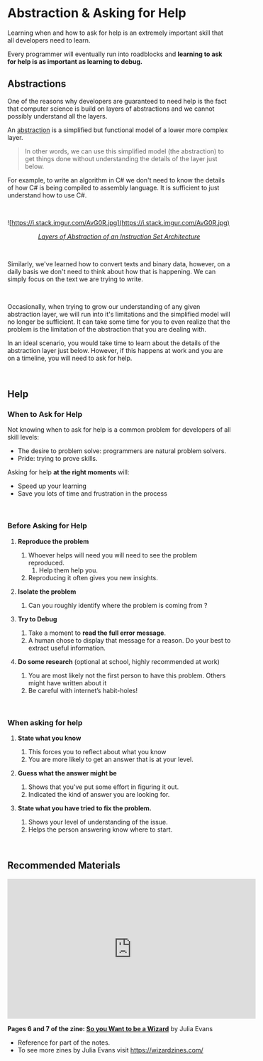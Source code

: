 # Abstraction & Asking for Help

Learning when and how to ask for help is an extremely important skill that all developers need to learn.

Every programmer will eventually run into roadblocks and **learning to ask for help is as important as learning to debug.** 



## Abstractions

One of the reasons why developers are guaranteed to need help is the fact that computer science is build on layers of abstractions and we cannot possibly understand all the layers.

An [abstraction](https://computersciencewiki.org/index.php/Abstraction) is a simplified but functional model of a lower more complex layer.

> In other words, we can use this simplified model (the abstraction) to get things done without understanding the details of the layer just below.



For example, to write an algorithm in C# we don't need to know the details of how C# is being compiled to assembly language. It is sufficient to just understand how to use C#.

<br>

![https://i.stack.imgur.com/AvG0R.jpg](https://i.stack.imgur.com/AvG0R.jpg)

<p align="center"><a href="https://electronics.stackexchange.com/questions/353915/what-is-the-role-of-isa-instruction-set-architecture-in-the-comp-arch-abstract"><em>Layers of Abstraction of an Instruction Set Architecture</em></a></p>

<br>

Similarly, we've learned how to convert texts and binary data, however, on a daily basis we don't need to think about how that is happening. We can simply focus on the text we are trying to write.

<br>

Occasionally, when trying to grow our understanding of any given abstraction layer, we will run into it's limitations and the simplified model will no longer be sufficient. It can take some time for you to even realize that the problem is the limitation of the abstraction that you are dealing with.

In an ideal scenario, you would take time to learn about the details of the abstraction layer just below. However, if this happens at work and you are on a timeline, you will need to ask for help.

<br>

## Help

### When to Ask for Help

Not knowing when to ask for help is a common problem for developers of all skill levels:

- The desire to problem solve: programmers are natural problem solvers.
- Pride: trying to prove skills.



Asking for help **at the right moments** will:

- Speed up your learning
- Save you lots of time and frustration in the process

<br>

### Before Asking for Help

1. **Reproduce the problem**

   1. Whoever helps will need you will need to see the problem reproduced.
      1. Help them help you.
   2. Reproducing it often gives you new insights.

   

2. **Isolate the problem**

   1. Can you roughly identify where the problem is coming from ?

   

3. **Try to Debug**

   1. Take a moment to **read the full error message**.
   2. A human chose to display that message for a reason. Do your best to extract useful information.

   

4. **Do some research** (optional at school, highly recommended at work)

   1. You are most likely not the first person to have this problem. Others might have written about it
   2. Be careful with internet’s habit-holes!

<br>

### When asking for help

1. **State what you know**

   1. This forces you to reflect about what you know
   2. You are more likely to get an answer that is at your level.

   

2. **Guess what the answer might be**

   1. Shows that you've put some effort in figuring it out.
   2. Indicated the kind of answer you are looking for.

   

3. **State what you have tried to fix the problem.**

   1. Shows your level of understanding of the issue.
   2. Helps the person answering know where to start.
   
   

<br>

## Recommended Materials

<iframe width="560" height="315" src="https://www.youtube.com/embed/p7nGcY73epw" frameborder="0" allow="accelerometer; autoplay; clipboard-write; encrypted-media; gyroscope; picture-in-picture" allowfullscreen></iframe>

<br>

**Pages 6 and 7 of the zine: [So you Want to be a Wizard](https://jvns.ca/wizard-zine.pdf#page=6)** by Julia Evans

- Reference for part of the notes.
- To see more zines by Julia Evans visit https://wizardzines.com/

